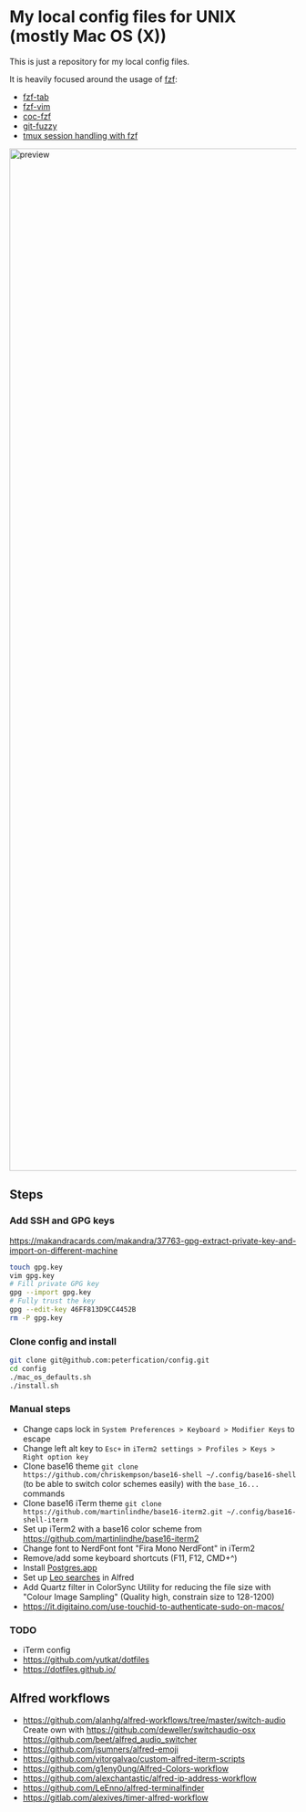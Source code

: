 # My local config files for UNIX (mostly Mac OS (X))

This is just a repository for my local config files.

It is heavily focused around the usage of [fzf](https://github.com/junegunn/fzf):

- [fzf-tab](https://github.com/Aloxaf/fzf-tab)
- [fzf-vim](https://github.com/junegunn/fzf.vim)
- [coc-fzf](https://github.com/antoinemadec/coc-fzf)
- [git-fuzzy](https://github.com/bigH/git-fuzzy)
- [tmux session handling with fzf](tmux/04_mappings.tmux)

<img width="1792" alt="preview" src="https://user-images.githubusercontent.com/4454052/110747799-2594ee80-823f-11eb-9aef-8319e425202d.png">

## Steps

### Add SSH and GPG keys

https://makandracards.com/makandra/37763-gpg-extract-private-key-and-import-on-different-machine

```bash
touch gpg.key
vim gpg.key
# Fill private GPG key
gpg --import gpg.key
# Fully trust the key
gpg --edit-key 46FF813D9CC4452B
rm -P gpg.key
```

### Clone config and install

```bash
git clone git@github.com:peterfication/config.git
cd config
./mac_os_defaults.sh
./install.sh
```

### Manual steps

- Change caps lock in `System Preferences > Keyboard > Modifier Keys` to escape
- Change left alt key to `Esc+` in `iTerm2 settings > Profiles > Keys > Right option key`
- Clone base16 theme `git clone https://github.com/chriskempson/base16-shell ~/.config/base16-shell` (to be able to switch color schemes easily) with the `base_16...` commands
- Clone base16 iTerm theme `git clone https://github.com/martinlindhe/base16-iterm2.git ~/.config/base16-shell-iterm`
- Set up iTerm2 with a base16 color scheme from https://github.com/martinlindhe/base16-iterm2
- Change font to NerdFont font "Fira Mono NerdFont" in iTerm2
- Remove/add some keyboard shortcuts (F11, F12, CMD+^)
- Install [Postgres.app](https://postgresapp.com/)
- Set up [Leo searches](alfred/leo-searches.md) in Alfred
- Add Quartz filter in ColorSync Utility for reducing the file size with "Colour Image Sampling" (Quality high, constrain size to 128-1200)
- https://it.digitaino.com/use-touchid-to-authenticate-sudo-on-macos/

### TODO

- iTerm config
- https://github.com/yutkat/dotfiles
- https://dotfiles.github.io/

## Alfred workflows

- https://github.com/alanhg/alfred-workflows/tree/master/switch-audio
  Create own with https://github.com/deweller/switchaudio-osx
  https://github.com/beet/alfred_audio_switcher
- https://github.com/jsumners/alfred-emoji
- https://github.com/vitorgalvao/custom-alfred-iterm-scripts
- https://github.com/g1eny0ung/Alfred-Colors-workflow
- https://github.com/alexchantastic/alfred-ip-address-workflow
- https://github.com/LeEnno/alfred-terminalfinder
- https://gitlab.com/alexives/timer-alfred-workflow
